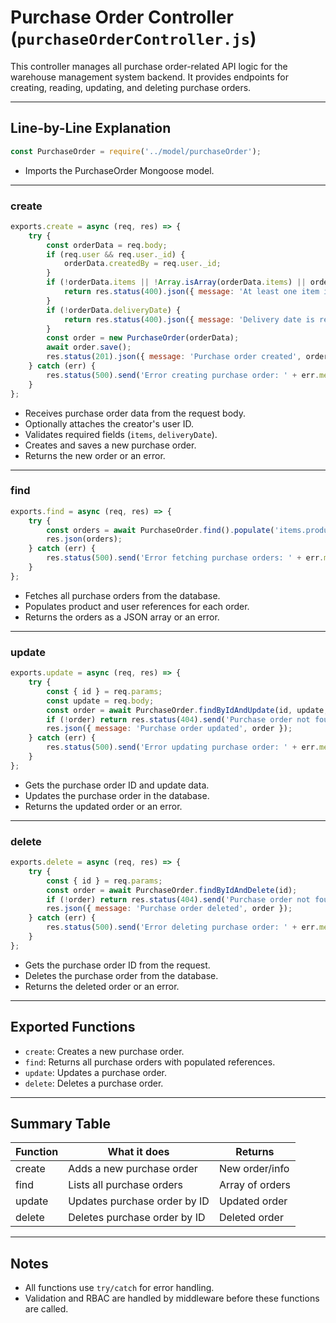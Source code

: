 # Purchase Order Controller (`purchaseOrderController.js`)

This controller manages all purchase order-related API logic for the warehouse management system backend. It provides endpoints for creating, reading, updating, and deleting purchase orders.

---

## Line-by-Line Explanation

```js
const PurchaseOrder = require('../model/purchaseOrder');
```
- Imports the PurchaseOrder Mongoose model.

---

### create
```js
exports.create = async (req, res) => {
    try {
        const orderData = req.body;
        if (req.user && req.user._id) {
            orderData.createdBy = req.user._id;
        }
        if (!orderData.items || !Array.isArray(orderData.items) || orderData.items.length === 0) {
            return res.status(400).json({ message: 'At least one item is required' });
        }
        if (!orderData.deliveryDate) {
            return res.status(400).json({ message: 'Delivery date is required' });
        }
        const order = new PurchaseOrder(orderData);
        await order.save();
        res.status(201).json({ message: 'Purchase order created', order });
    } catch (err) {
        res.status(500).send('Error creating purchase order: ' + err.message);
    }
};
```
- Receives purchase order data from the request body.
- Optionally attaches the creator's user ID.
- Validates required fields (`items`, `deliveryDate`).
- Creates and saves a new purchase order.
- Returns the new order or an error.

---

### find
```js
exports.find = async (req, res) => {
    try {
        const orders = await PurchaseOrder.find().populate('items.product').populate('createdBy', '-password');
        res.json(orders);
    } catch (err) {
        res.status(500).send('Error fetching purchase orders: ' + err.message);
    }
};
```
- Fetches all purchase orders from the database.
- Populates product and user references for each order.
- Returns the orders as a JSON array or an error.

---

### update
```js
exports.update = async (req, res) => {
    try {
        const { id } = req.params;
        const update = req.body;
        const order = await PurchaseOrder.findByIdAndUpdate(id, update, { new: true });
        if (!order) return res.status(404).send('Purchase order not found');
        res.json({ message: 'Purchase order updated', order });
    } catch (err) {
        res.status(500).send('Error updating purchase order: ' + err.message);
    }
};
```
- Gets the purchase order ID and update data.
- Updates the purchase order in the database.
- Returns the updated order or an error.

---

### delete
```js
exports.delete = async (req, res) => {
    try {
        const { id } = req.params;
        const order = await PurchaseOrder.findByIdAndDelete(id);
        if (!order) return res.status(404).send('Purchase order not found');
        res.json({ message: 'Purchase order deleted', order });
    } catch (err) {
        res.status(500).send('Error deleting purchase order: ' + err.message);
    }
};
```
- Gets the purchase order ID from the request.
- Deletes the purchase order from the database.
- Returns the deleted order or an error.

---

## Exported Functions
- `create`: Creates a new purchase order.
- `find`: Returns all purchase orders with populated references.
- `update`: Updates a purchase order.
- `delete`: Deletes a purchase order.

---

## Summary Table
| Function   | What it does                        | Returns           |
|------------|-------------------------------------|-------------------|
| create     | Adds a new purchase order           | New order/info    |
| find       | Lists all purchase orders           | Array of orders   |
| update     | Updates purchase order by ID        | Updated order     |
| delete     | Deletes purchase order by ID        | Deleted order     |

---

## Notes
- All functions use `try/catch` for error handling.
- Validation and RBAC are handled by middleware before these functions are called.
